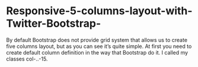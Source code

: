 # Responsive-5-columns-layout-with-Twitter-Bootstrap-
By default Bootstrap does not provide grid system that allows us to create five columns layout, but as you can see it’s quite simple. At first you need to create default column definition in the way that Bootstrap do it. I called my classes col-..-15.
